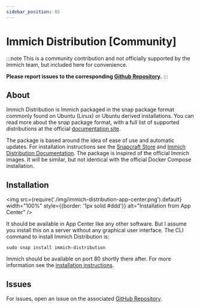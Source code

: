 ```yaml
---
sidebar_position: 85
---
```


# Immich Distribution [Community]

:::note
This is a community contribution and not officially supported by the Immich team, but included here for convenience.

**Please report issues to the corresponding [Github Repository][github].**
:::

[github]: https://github.com/nsg/immich-distribution/

## About

Immich Distribution is Immich packaged in the snap package format commonly found on Ubuntu (Linux) or Ubuntu derived installations. You can read more about the snap package format, with a full list of supported distributions at the official [documentation site](https://snapcraft.io/docs).

The package is based around the idea of ease of use and automatic updates. For installation instructions see the [Snapcraft Store](https://snapcraft.io/immich-distribution) and [Immich Distribution Documentation](https://immich-distribution.nsg.cc/). The package is inspired of the official Immich images. It will be similar, but not identical with the official Docker Compose installation.

## Installation

<img
src={require('./img/immich-distribution-app-center.png').default}
width="100%"
style={{border: '1px solid #ddd'}}
alt="Installation from App Center"
/>

It should be available in App Center like any other software. But I assume you install this on a server without any graphical user interface. The CLI command to install Immich Distribution is:

```
sudo snap install immich-distribution
```

Immich should be available on port 80 shortly there after. For more information see the [installation instructions](https://immich-distribution.nsg.cc/install/).

## Issues

For issues, open an issue on the associated [GitHub Repository][github].
